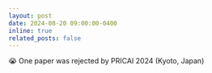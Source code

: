 ```yaml
---
layout: post
date: 2024-08-20 09:00:00-0400
inline: true
related_posts: false
---
```


:sob: One paper was rejected by PRICAI 2024 (Kyoto, Japan)
